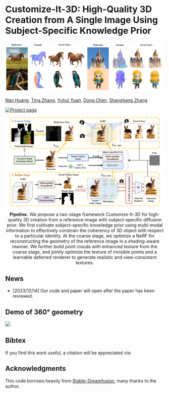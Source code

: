 # Customize-It-3D: High-Quality 3D Creation from A Single Image Using Subject-Specific Knowledge Prior

<!-- ![Teaser](teaser.png) -->
<p align="center">
  <img src="./assets/teaser.jpg" width=800>
</p>

[Nan Huang](https://github.com/nnanhuang),
[Ting Zhang](https://www.microsoft.com/en-us/research/people/tinzhan/),
[Yuhui Yuan](https://www.microsoft.com/en-us/research/people/yuyua/),
[Dong Chen](https://www.microsoft.com/en-us/research/people/doch/),
[Shanghang Zhang](https://www.shanghangzhang.com/)

<!-- [![arXiv](https://img.shields.io/badge/ArXiv-2310.11784-red)](https://arxiv.org/abs/2310.11784) -->
[![Project page](https://img.shields.io/badge/Project-Page-brightgreen)](https://nnanhuang.github.io/projects/customize-it-3d/)

<p align="center">
  <img src="./assets/pipeline.jpg" width=800>
</p>

<div align="center">
<b>Pipeline.</b> We propose a two-stage framework Customize-It-3D for high-quality 3D creation from a reference image with subject-specific diffusion prior. We first cultivate subject-specific knowledge prior using multi-modal information to effectively constrain the coherency of 3D object with respect to a particular identity. At the coarse stage, we optimize a NeRF for reconstructing the geometry of the reference image in a shading-aware manner. We further build point clouds with enhanced texture from the coarse stage, and jointly optimize the texture of invisible points and a learnable deferred renderer to generate realistic and view-consistent textures.
</div>

## News

- [2023/12/14] Our code and paper will open after the paper has been reviewed. 

## Demo of 360° geometry
<img src="assets/resfull.gif" width="800" />

## Bibtex
If you find this work useful, a citation will be appreciated via:

<!-- <pre><code>
    @misc{cheng2023progressive3d,
        title={Progressive3D: Progressively Local Editing for Text-to-3D Content Creation with Complex Semantic Prompts}, 
        author={Xinhua Cheng and Tianyu Yang and Jianan Wang and Yu Li and Lei Zhang and Jian Zhang and Li Yuan},
        year={2023},
        eprint={2310.11784},
        archivePrefix={arXiv},
        primaryClass={cs.CV}
    }
</code></pre> -->

## Acknowledgments
This code borrows heavily from [Stable-Dreamfusion](https://github.com/ashawkey/stable-dreamfusion), many thanks to the author. 
